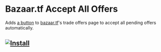 # Bazaar.tf Accept All Offers

Adds [a button](http://screencast.com/t/Uadp9nAI) to [bazaar.tf](http://bazaar.tf)'s trade offers page to accept all pending offers automatically.

## [![Install](https://i.imgur.com/hKHfyWz.png)](https://raw.githubusercontent.com/DoctorMcKay/Bazaar.tf-Accept-All-Offers/master/bazaaracceptoffers.user.js)
